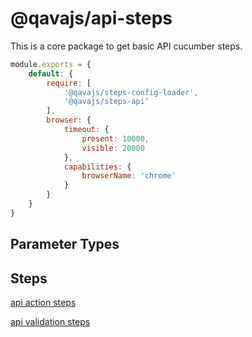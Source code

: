 # @qavajs/api-steps
This is a core package to get basic API cucumber steps.

```javascript
module.exports = {
    default: {
        require: [
            '@qavajs/steps-config-loader',
            '@qavajs/steps-api'
        ],
        browser: {
            timeout: {
                present: 10000,
                visible: 20000    
            },
            capabilities: {
                browserName: 'chrome'
            }
        }
    }
}
```
## Parameter Types

## Steps
[api action steps](docs/api_action_steps.md)

[api validation steps](docs/api_validation_steps.md)

